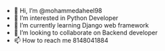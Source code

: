- 👋 Hi, I’m @mohammedaheel98
- 👀 I’m interested in Python Developer
- 🌱 I’m currently learning Django web framework
- 💞️ I’m looking to collaborate on Backend developer 
- 📫 How to reach me 8148041884

<!---
mohammedaheel98/mohammedaheel98 is a ✨ special ✨ repository because its `README.md` (this file) appears on your GitHub profile.
You can click the Preview link to take a look at your changes.
--->
